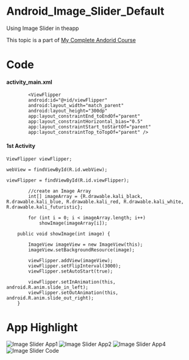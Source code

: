 # Android_Image_Slider_Default
Using Image Slider in theapp

This topic is a part of [My Complete Andorid Course](https://github.com/ananddasani/Android_Apps)

# Code

#### activity_main.xml
```
        <ViewFlipper
        android:id="@+id/viewFlipper"
        android:layout_width="match_parent"
        android:layout_height="300dp"
        app:layout_constraintEnd_toEndOf="parent"
        app:layout_constraintHorizontal_bias="0.5"
        app:layout_constraintStart_toStartOf="parent"
        app:layout_constraintTop_toTopOf="parent" />
```

#### 1st Activity 
```
ViewFlipper viewFlipper;

webView = findViewById(R.id.webView);

viewFlipper = findViewById(R.id.viewFlipper);

        //create an Image Array
        int[] imageArray = {R.drawable.kali_black, R.drawable.kali_blue, R.drawable.kali_red, R.drawable.kali_white, R.drawable.kali_futuristic};

        for (int i = 0; i < imageArray.length; i++)
            showImage(imageArray[i]);
            
    public void showImage(int image) {
        
        ImageView imageView = new ImageView(this);
        imageView.setBackgroundResource(image);

        viewFlipper.addView(imageView);
        viewFlipper.setFlipInterval(3000);
        viewFlipper.setAutoStart(true);

        viewFlipper.setInAnimation(this, android.R.anim.slide_in_left);
        viewFlipper.setOutAnimation(this, android.R.anim.slide_out_right);
    }
```

# App Highlight

![Image Slider App1](https://user-images.githubusercontent.com/74413402/192095805-4e645d65-25cd-4c6e-abe7-6b4da3d2ef80.png)
![Image Slider App2](https://user-images.githubusercontent.com/74413402/192095808-c051adc1-d566-4cdf-9e0c-80f383882d48.png)
![Image Slider App4](https://user-images.githubusercontent.com/74413402/192095814-82473019-d168-4659-8cc4-986795dcd631.png)
![Image Slider Code](https://user-images.githubusercontent.com/74413402/192095817-e4aa4184-29d4-4847-827c-554bf2676e04.png)

